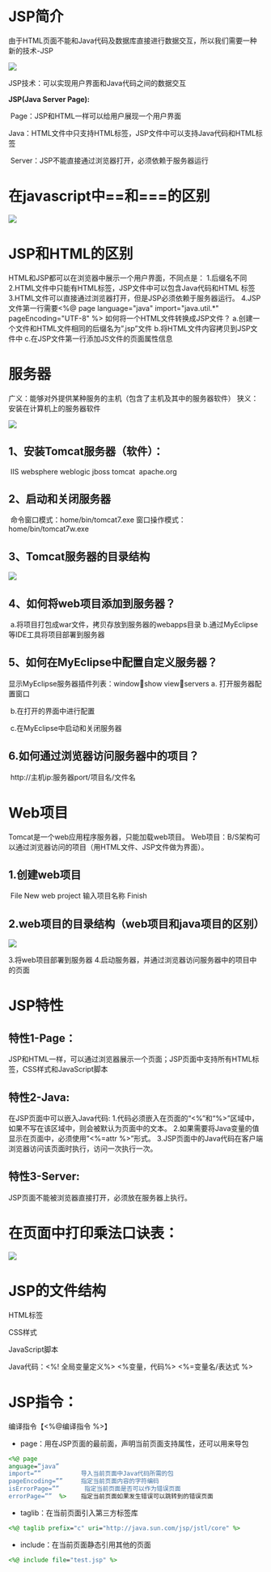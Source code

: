 # JSP简介

由于HTML页面不能和Java代码及数据库直接进行数据交互，所以我们需要一种新的技术-JSP

![](img/1-2.png)

JSP技术：可以实现用户界面和Java代码之间的数据交互

**JSP(Java Server Page):**

​     Page：JSP和HTML一样可以给用户展现一个用户界面

​     Java：HTML文件中只支持HTML标签，JSP文件中可以支持Java代码和HTML标签

​     Server：JSP不能直接通过浏览器打开，必须依赖于服务器运行

# 在javascript中==和===的区别

![](img/1-1.png)

# JSP和HTML的区别

HTML和JSP都可以在浏览器中展示一个用户界面，不同点是：
	1.后缀名不同
	2.HTML文件中只能有HTML标签，JSP文件中可以包含Java代码和HTML 标签
	3.HTML文件可以直接通过浏览器打开，但是JSP必须依赖于服务器运行。
	4.JSP文件第一行需要<%@ page language="java" import="java.util.*" pageEncoding="UTF-8" %>
	如何将一个HTML文件转换成JSP文件？
		a.创建一个文件和HTML文件相同的后缀名为”.jsp”文件
		b.将HTML文件内容拷贝到JSP文件中
		c.在JSP文件第一行添加JS文件的页面属性信息

# 服务器

广义：能够对外提供某种服务的主机（包含了主机及其中的服务器软件）
狭义：安装在计算机上的服务器软件

![](img/1-3.png)

## 1、安装Tomcat服务器（软件）：
​	IIS websphere weblogic jboss tomcat
​	apache.org

## 2、启动和关闭服务器
​	命令窗口模式：home/bin/tomcat7.exe
​	窗口操作模式：home/bin/tomcat7w.exe

## 3、Tomcat服务器的目录结构

![](img/1-4.png)

## 4、如何将web项目添加到服务器？
​	a.将项目打包成war文件，拷贝存放到服务器的webapps目录
​	b.通过MyEclipse等IDE工具将项目部署到服务器

## 5、如何在MyEclipse中配置自定义服务器？
显示MyEclipse服务器插件列表：windowshow viewservers
	a. 打开服务器配置窗口

​	b.在打开的界面中进行配置

​	c.在MyEclipse中启动和关闭服务器

## 6.如何通过浏览器访问服务器中的项目？
​	http://主机ip:服务器port/项目名/文件名

# Web项目

Tomcat是一个web应用程序服务器，只能加载web项目。
	Web项目：B/S架构可以通过浏览器访问的项目（用HTML文件、JSP文件做为界面）。

## 1.创建web项目
​	File  New  web project  输入项目名称  Finish

## 2.web项目的目录结构（web项目和java项目的区别）

![](img/1-5.png)

3.将web项目部署到服务器
4.启动服务器，并通过浏览器访问服务器中的项目中的页面

# JSP特性

## 特性1-Page：


​	JSP和HTML一样，可以通过浏览器展示一个页面；JSP页面中支持所有HTML标签，CSS样式和JavaScript脚本

## 特性2-Java:
在JSP页面中可以嵌入Java代码:
1.代码必须嵌入在页面的“<%”和“%>”区域中，如果不写在该区域中，则会被默认为页面中的文本。
2.如果需要将Java变量的值显示在页面中，必须使用”<%=attr %>”形式。
3.JSP页面中的Java代码在客户端浏览器访问该页面时执行，访问一次执行一次。
## 特性3-Server:
JSP页面不能被浏览器直接打开，必须放在服务器上执行。

# 在页面中打印乘法口诀表：

![](img/1-6.png)

# JSP的文件结构

HTML标签

CSS样式

 JavaScript脚本

Java代码：<%! 全局变量定义%>  <%变量，代码%> <%=变量名/表达式 %>

#  JSP指令：

编译指令【<%@编译指令 %>】

- page：用在JSP页面的最前面，声明当前页面支持属性，还可以用来导包

```jsp
<%@ page 
anguage=”java” 
import=””           导入当前页面中Java代码所需的包
pageEncoding=””     指定当前页面内容的字符编码
isErrorPage=””       指定当前页面是否可以作为错误页面
errorPage=””  %>    指定当前页面如果发生错误可以跳转到的错误页面
```

- taglib：在当前页面引入第三方标签库

```jsp
<%@ taglib prefix="c" uri="http://java.sun.com/jsp/jstl/core" %>
```

- include：在当前页面静态引用其他的页面

```jsp
<%@ include file="test.jsp" %>
```

